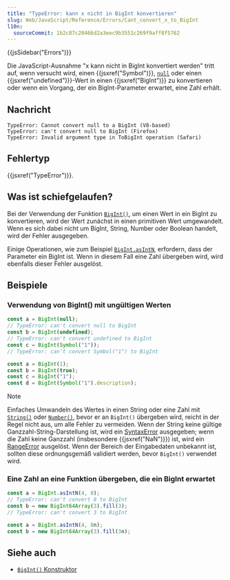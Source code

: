 ```yaml
---
title: "TypeError: kann x nicht in BigInt konvertieren"
slug: Web/JavaScript/Reference/Errors/Cant_convert_x_to_BigInt
l10n:
  sourceCommit: 1b2c87c20466d2a3eec9b3551c269f9aff8f5762
---
```


{{jsSidebar("Errors")}}

Die JavaScript-Ausnahme "x kann nicht in BigInt konvertiert werden" tritt auf, wenn versucht wird, einen {{jsxref("Symbol")}}, [`null`](/de/docs/Web/JavaScript/Reference/Operators/null) oder einen {{jsxref("undefined")}}-Wert in einen {{jsxref("BigInt")}} zu konvertieren oder wenn ein Vorgang, der ein BigInt-Parameter erwartet, eine Zahl erhält.

## Nachricht

```plain
TypeError: Cannot convert null to a BigInt (V8-based)
TypeError: can't convert null to BigInt (Firefox)
TypeError: Invalid argument type in ToBigInt operation (Safari)
```

## Fehlertyp

{{jsxref("TypeError")}}.

## Was ist schiefgelaufen?

Bei der Verwendung der Funktion [`BigInt()`](/de/docs/Web/JavaScript/Reference/Global_Objects/BigInt/BigInt), um einen Wert in ein BigInt zu konvertieren, wird der Wert zunächst in einen primitiven Wert umgewandelt. Wenn es sich dabei nicht um BigInt, String, Number oder Boolean handelt, wird der Fehler ausgegeben.

Einige Operationen, wie zum Beispiel [`BigInt.asIntN`](/de/docs/Web/JavaScript/Reference/Global_Objects/BigInt/asIntN), erfordern, dass der Parameter ein BigInt ist. Wenn in diesem Fall eine Zahl übergeben wird, wird ebenfalls dieser Fehler ausgelöst.

## Beispiele

### Verwendung von BigInt() mit ungültigen Werten

```js example-bad
const a = BigInt(null);
// TypeError: can't convert null to BigInt
const b = BigInt(undefined);
// TypeError: can't convert undefined to BigInt
const c = BigInt(Symbol("1"));
// TypeError: can't convert Symbol("1") to BigInt
```

```js example-good
const a = BigInt(1);
const b = BigInt(true);
const c = BigInt("1");
const d = BigInt(Symbol("1").description);
```

> [!NOTE]
> Einfaches Umwandeln des Wertes in einen String oder eine Zahl mit [`String()`](/de/docs/Web/JavaScript/Reference/Global_Objects/String/String) oder [`Number()`](/de/docs/Web/JavaScript/Reference/Global_Objects/Number/Number), bevor er an `BigInt()` übergeben wird, reicht in der Regel nicht aus, um alle Fehler zu vermeiden. Wenn der String keine gültige Ganzzahl-String-Darstellung ist, wird ein [SyntaxError](/de/docs/Web/JavaScript/Reference/Errors/Invalid_BigInt_syntax) ausgegeben; wenn die Zahl keine Ganzzahl (insbesondere {{jsxref("NaN")}}) ist, wird ein [RangeError](/de/docs/Web/JavaScript/Reference/Errors/Cant_be_converted_to_BigInt_because_it_isnt_an_integer) ausgelöst. Wenn der Bereich der Eingabedaten unbekannt ist, sollten diese ordnungsgemäß validiert werden, bevor `BigInt()` verwendet wird.

### Eine Zahl an eine Funktion übergeben, die ein BigInt erwartet

```js example-bad
const a = BigInt.asIntN(4, 8);
// TypeError: can't convert 8 to BigInt
const b = new BigInt64Array(3).fill(3);
// TypeError: can't convert 3 to BigInt
```

```js example-good
const a = BigInt.asIntN(4, 8n);
const b = new BigInt64Array(3).fill(3n);
```

## Siehe auch

- [`BigInt()` Konstruktor](/de/docs/Web/JavaScript/Reference/Global_Objects/BigInt/BigInt)

